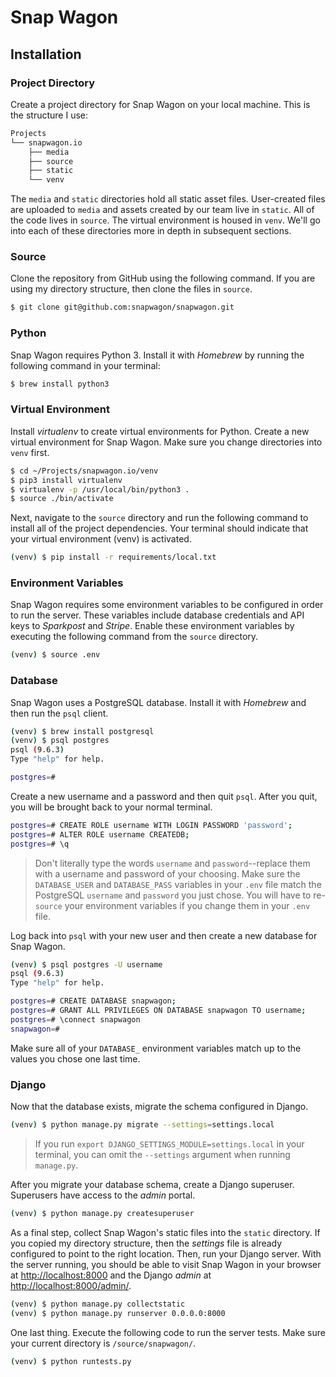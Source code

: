 # Snap Wagon

## Installation

### Project Directory

Create a project directory for Snap Wagon on your local machine. This is the structure I use:

```bash
Projects
└── snapwagon.io
    ├── media
    ├── source
    ├── static
    └── venv
```

The `media` and `static` directories hold all static asset files. User-created files are uploaded to `media` and assets created by our team live in `static`. All of the code lives in `source`. The virtual environment is housed in `venv`. We'll go into each of these directories more in depth in subsequent sections.

### Source

Clone the repository from GitHub using the following command. If you are using my directory structure, then clone the files in `source`.

```bash
$ git clone git@github.com:snapwagon/snapwagon.git
```

### Python

Snap Wagon requires Python 3. Install it with _Homebrew_ by running the following command in your terminal:

```bash
$ brew install python3
```

### Virtual Environment

Install _virtualenv_ to create virtual environments for Python. Create a new virtual environment for Snap Wagon. Make sure you change directories into `venv` first.

```bash
$ cd ~/Projects/snapwagon.io/venv
$ pip3 install virtualenv
$ virtualenv -p /usr/local/bin/python3 .
$ source ./bin/activate
```

Next, navigate to the `source` directory and run the following command to install all of the project dependencies. Your terminal should indicate that your virtual environment (venv) is activated.

```bash
(venv) $ pip install -r requirements/local.txt
```

### Environment Variables

Snap Wagon requires some environment variables to be configured in order to run the server. These variables include database credentials and API keys to _Sparkpost_ and _Stripe_. Enable these environment variables by executing the following command from the `source` directory.

```bash
(venv) $ source .env
```

### Database

Snap Wagon uses a PostgreSQL database. Install it with _Homebrew_ and then run the `psql` client.

```bash
(venv) $ brew install postgresql
(venv) $ psql postgres
psql (9.6.3)
Type "help" for help.

postgres=# 
```

Create a new username and a password and then quit `psql`. After you quit, you will be brought back to your normal terminal. 

```bash
postgres=# CREATE ROLE username WITH LOGIN PASSWORD 'password';
postgres=# ALTER ROLE username CREATEDB;
postgres=# \q
```

> Don't literally type the words `username` and `password`--replace them with a username and password of your choosing. Make sure the `DATABASE_USER` and `DATABASE_PASS` variables in your `.env` file match the PostgreSQL `username` and `password` you just chose. You will have to re-`source` your environment variables if you change them in your `.env` file.

Log back into `psql` with your new user and then create a new database for Snap Wagon.

```bash
(venv) $ psql postgres -U username
psql (9.6.3)
Type "help" for help.

postgres=# CREATE DATABASE snapwagon;
postgres=# GRANT ALL PRIVILEGES ON DATABASE snapwagon TO username;
postgres=# \connect snapwagon
snapwagon=#
```

Make sure all of your `DATABASE_` environment variables match up to the values you chose one last time.

### Django

Now that the database exists, migrate the schema configured in Django.

```bash
(venv) $ python manage.py migrate --settings=settings.local
```

> If you run `export DJANGO_SETTINGS_MODULE=settings.local` in your terminal, you can omit the `--settings` argument when running `manage.py`.

After you migrate your database schema, create a Django superuser. Superusers have access to the _admin_ portal.

```bash
(venv) $ python manage.py createsuperuser
```

As a final step, collect Snap Wagon's static files into the `static` directory. If you copied my directory structure, then the _settings_ file is already configured to point to the right location. Then, run your Django server. With the server running, you should be able to visit Snap Wagon in your browser at [http://localhost:8000](http://localhost:8000) and the Django _admin_ at [http://localhost:8000/admin/](http://localhost:8000/admin/). 

```bash
(venv) $ python manage.py collectstatic
(venv) $ python manage.py runserver 0.0.0.0:8000
```

One last thing. Execute the following code to run the server tests. Make sure your current directory is `/source/snapwagon/`.

```bash
(venv) $ python runtests.py
```
